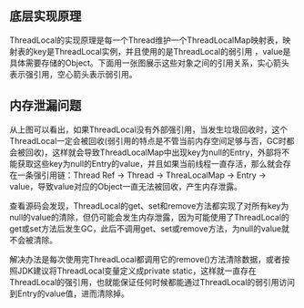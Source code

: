 ## 底层实现原理
ThreadLocal的实现原理是每一个Thread维护一个ThreadLocalMap映射表，映射表的key是ThreadLocal实例，并且使用的是ThreadLocal的弱引用 ，value是具体需要存储的Object。下面用一张图展示这些对象之间的引用关系，实心箭头表示强引用，空心箭头表示弱引用。



## 内存泄漏问题
从上图可以看出，如果ThreadLocal没有外部强引用，当发生垃圾回收时，这个ThreadLocal一定会被回收(弱引用的特点是不管当前内存空间足够与否，GC时都会被回收)，这样就会导致ThreadLocalMap中出现key为null的Entry，外部将不能获取这些key为null的Entry的value，并且如果当前线程一直存活，那么就会存在一条强引用链：Thread Ref -> Thread -> ThreaLocalMap -> Entry -> value，导致value对应的Object一直无法被回收，产生内存泄露。

查看源码会发现，ThreadLocal的get、set和remove方法都实现了对所有key为null的value的清除，但仍可能会发生内存泄露，因为可能使用了ThreadLocal的get或set方法后发生GC，此后不调用get、set或remove方法，为null的value就不会被清除。

解决办法是每次使用完ThreadLocal都调用它的remove()方法清除数据，或者按照JDK建议将ThreadLocal变量定义成private static，这样就一直存在ThreadLocal的强引用，也就能保证任何时候都能通过ThreadLocal的弱引用访问到Entry的value值，进而清除掉。
